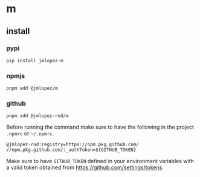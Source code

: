 # m

## install

### pypi

```
pip install jmlopez-m
```

### npmjs

```
pnpm add @jmlopez/m
```

### github

```
pnpm add @jmlopez-rod/m
```

Before running the command make sure to have the following in the project
`.npmrc` or `~/.npmrc`.

```
@jmlopez-rod:registry=https://npm.pkg.github.com/
//npm.pkg.github.com/:_authToken=${GITHUB_TOKEN}
```

Make sure to have `GITHUB_TOKEN` defined in your environment variables with
a valid token obtained from <https://github.com/settings/tokens>.
